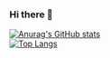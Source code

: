 ### Hi there 👋

[![Anurag's GitHub stats](https://github-readme-stats.vercel.app/api?username=Hidden-is-fun&theme=tokyonight)](https://github.com/anuraghazra/github-readme-stats)
<br>[![Top Langs](https://github-readme-stats.vercel.app/api/top-langs/?username=Hidden-is-fun&layout=compact&theme=radical)](https://github.com/anuraghazra/github-readme-stats)

<!--
**Hidden-is-fun/Hidden-is-fun** is a ✨ _special_ ✨ repository because its `README.md` (this file) appears on your GitHub profile.

Here are some ideas to get you started:

- 🔭 I’m currently working on ...
- 🌱 I’m currently learning ...
- 👯 I’m looking to collaborate on ...
- 🤔 I’m looking for help with ...
- 💬 Ask me about ...
- 📫 How to reach me: ...
- 😄 Pronouns: ...
- ⚡ Fun fact: ...
-->
